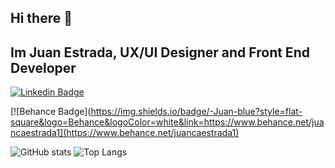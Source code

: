 ## Hi there 👋

## Im Juan Estrada, UX/UI Designer and Front End Developer

[![Linkedin Badge](https://img.shields.io/badge/-Juan-blue?style=flat-square&logo=Linkedin&logoColor=white&link=https://www.linkedin.com/in/juanmura/)](https://www.linkedin.com/in/juanmura/)

[![Behance Badge](https://img.shields.io/badge/-Juan-blue?style=flat-square&logo=Behance&logoColor=white&link=https://www.behance.net/juancaestrada1](https://www.behance.net/juancaestrada1)


![GitHub stats](https://github-readme-stats.vercel.app/api?username=Muralus&show_icons=true&theme=gotham)
![Top Langs](https://github-readme-stats.vercel.app/api/top-langs/?username=Muralus&layout=compact&theme=gotham)


<!--
**Muralus/Muralus** is a ✨ _special_ ✨ repository because its `README.md` (this file) appears on your GitHub profile.

Here are some ideas to get you started:

- 🔭 I’m currently working on ...
- 🌱 I’m currently learning ...
- 👯 I’m looking to collaborate on ...
- 🤔 I’m looking for help with ...
- 💬 Ask me about ...
- 📫 How to reach me: ...
- 😄 Pronouns: ...
- ⚡ Fun fact: ...
-->
